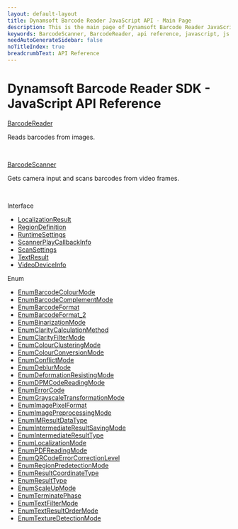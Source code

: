 ```yaml
---
layout: default-layout
title: Dynamsoft Barcode Reader JavaScript API - Main Page
description: This is the main page of Dynamsoft Barcode Reader JavaScript SDK API Reference.
keywords: BarcodeScanner, BarcodeReader, api reference, javascript, js
needAutoGenerateSidebar: false
noTitleIndex: true
breadcrumbText: API Reference
---
```


# Dynamsoft Barcode Reader SDK - JavaScript API Reference

[BarcodeReader](BarcodeReader.md)

Reads barcodes from images.

<br>

[BarcodeScanner](BarcodeScanner.md) 

Gets camera input and scans barcodes from video frames.

<br>

Interface

- [LocalizationResult](interface/LocalizationResult.md)
- [RegionDefinition](interface/RegionDefinition.md)
- [RuntimeSettings](interface/RuntimeSettings.md)
- [ScannerPlayCallbackInfo](interface/ScannerPlayCallbackInfo.md)
- [ScanSettings](interface/ScanSettings.md)
- [TextResult](interface/TextResult.md)
- [VideoDeviceInfo](interface/VideoDeviceInfo.md)

Enum

- [EnumBarcodeColourMode](enum/EnumBarcodeColourMode.md)
- [EnumBarcodeComplementMode](enum/EnumBarcodeComplementMode.md)
- [EnumBarcodeFormat](enum/EnumBarcodeFormat.md)
- [EnumBarcodeFormat_2](enum/EnumBarcodeFormat_2.md)
- [EnumBinarizationMode](enum/EnumBinarizationMode.md)
- [EnumClarityCalculationMethod](enum/EnumClarityCalculationMethod.md)
- [EnumClarityFilterMode](enum/EnumClarityFilterMode.md)
- [EnumColourClusteringMode](enum/EnumColourClusteringMode.md)
- [EnumColourConversionMode](enum/EnumColourConversionMode.md)
- [EnumConflictMode](enum/EnumConflictMode.md)
- [EnumDeblurMode](enum/EnumDeblurMode.md)
- [EnumDeformationResistingMode](enum/EnumDeformationResistingMode.md)
- [EnumDPMCodeReadingMode](enum/EnumDPMCodeReadingMode.md)
- [EnumErrorCode](enum/EnumErrorCode.md)
- [EnumGrayscaleTransformationMode](enum/EnumGrayscaleTransformationMode.md)
- [EnumImagePixelFormat](enum/EnumImagePixelFormat.md)
- [EnumImagePreprocessingMode](enum/EnumImagePreprocessingMode.md)
- [EnumIMResultDataType](enum/EnumIMResultDataType.md)
- [EnumIntermediateResultSavingMode](enum/EnumIntermediateResultSavingMode.md)
- [EnumIntermediateResultType](enum/EnumIntermediateResultType.md)
- [EnumLocalizationMode](enum/EnumLocalizationMode.md)
- [EnumPDFReadingMode](enum/EnumPDFReadingMode.md)
- [EnumQRCodeErrorCorrectionLevel](enum/EnumQRCodeErrorCorrectionLevel.md)
- [EnumRegionPredetectionMode](enum/EnumRegionPredetectionMode.md)
- [EnumResultCoordinateType](enum/EnumResultCoordinateType.md)
- [EnumResultType](enum/EnumResultType.md)
- [EnumScaleUpMode](enum/EnumScaleUpMode.md)
- [EnumTerminatePhase](enum/EnumTerminatePhase.md)
- [EnumTextFilterMode](enum/EnumTextFilterMode.md)
- [EnumTextResultOrderMode](enum/EnumTextResultOrderMode.md)
- [EnumTextureDetectionMode](enum/EnumTextureDetectionMode.md)

